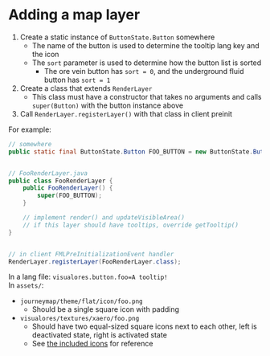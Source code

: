 # Adding a map layer

1. Create a static instance of `ButtonState.Button` somewhere
   - The name of the button is used to determine the tooltip lang key and the icon
   - The `sort` parameter is used to determine how the button list is sorted
     - The ore vein button has `sort = 0`, and the underground fluid button has `sort = 1`
2. Create a class that extends `RenderLayer`
   - This class must have a constructor that takes no arguments and calls `super(Button)` with the button instance above
3. Call `RenderLayer.registerLayer()` with that class in client preinit

For example:

```java
// somewhere
public static final ButtonState.Button FOO_BUTTON = new ButtonState.Button("foo", 2);


// FooRenderLayer.java
public class FooRenderLayer {
    public FooRenderLayer() {
        super(FOO_BUTTON);
    }

    // implement render() and updateVisibleArea()
    // if this layer should have tooltips, override getTooltip()
}


// in client FMLPreInitializationEvent handler
RenderLayer.registerLayer(FooRenderLayer.class);
```
In a lang file:
`visualores.button.foo=A tooltip!`  
In `assets/`:
- `journeymap/theme/flat/icon/foo.png`
  - Should be a single square icon with padding
- `visualores/textures/xaero/foo.png`
  - Should have two equal-sized square icons next to each other, left is deactivated state, right is activated state
  - See [the included icons](src/main/resources/assets/visualores/textures/xaero) for reference
